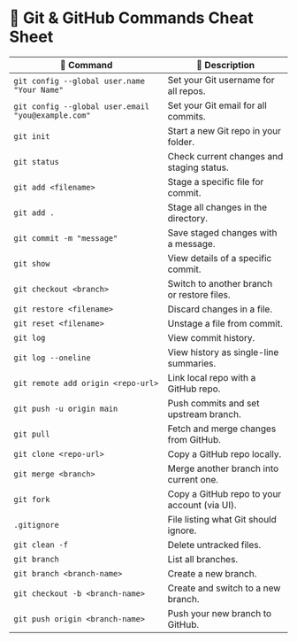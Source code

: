 # 📘 Git & GitHub Commands Cheat Sheet

| 🔧 Command | 📝 Description |
|-----------|----------------|
| `git config --global user.name "Your Name"` | Set your Git username for all repos. |
| `git config --global user.email "you@example.com"` | Set your Git email for all commits. |
| `git init` | Start a new Git repo in your folder. |
| `git status` | Check current changes and staging status. |
| `git add <filename>` | Stage a specific file for commit. |
| `git add .` | Stage all changes in the directory. |
| `git commit -m "message"` | Save staged changes with a message. |
| `git show` | View details of a specific commit. |
| `git checkout <branch>` | Switch to another branch or restore files. |
| `git restore <filename>` | Discard changes in a file. |
| `git reset <filename>` | Unstage a file from commit. |
| `git log` | View commit history. |
| `git log --oneline` | View history as single-line summaries. |
| `git remote add origin <repo-url>` | Link local repo with a GitHub repo. |
| `git push -u origin main` | Push commits and set upstream branch. |
| `git pull` | Fetch and merge changes from GitHub. |
| `git clone <repo-url>` | Copy a GitHub repo locally. |
| `git merge <branch>` | Merge another branch into current one. |
| `git fork` | Copy a GitHub repo to your account (via UI). |
| `.gitignore` | File listing what Git should ignore. |
| `git clean -f` | Delete untracked files. |
| `git branch` | List all branches. |
| `git branch <branch-name>` | Create a new branch. |
| `git checkout -b <branch-name>` | Create and switch to a new branch. |
| `git push origin <branch-name>` | Push your new branch to GitHub. |
